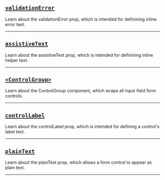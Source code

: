 ## [`validationError`](#/Forms/Form%20Utilities/Validation%20Error)

Learn about the validationError prop, which is intended for definining inline error text.
***

## [`assistiveText`](#/Forms/Form%20Utilities/AssistiveText)

Learn about the assistiveText prop, which is intended for definining inline helper text.
***

## [`<ControlGroup>`](#/Forms/Form%20Utilities/ControlGroup)

Learn about the ControlGroup component, which wraps all input field form controls.
***

## [`controlLabel`](#/Forms/Form%20Utilities/ControlLabel)

Learn about the controlLabel prop, which is intended for defining a control's label text.
***

## [`plainText`](#/Forms/Form%20Utilities/PlainText)

Learn about the plainText prop, which allows a form control to appear as plain text.
***
